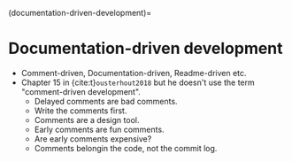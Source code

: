 (documentation-driven-development)=
# Documentation-driven development

- Comment-driven, Documentation-driven, Readme-driven etc.
- Chapter 15 in {cite:t}`ousterhout2018` but he doesn't use the term "comment-driven development".
  - Delayed comments are bad comments.
  - Write the comments first.
  - Comments are a design tool.
  - Early comments are fun comments.
  - Are early comments expensive?
  - Comments belongin the code, not the commit log.
